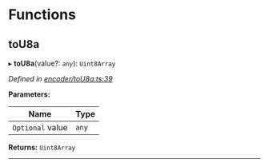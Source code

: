 

# Functions

<a id="tou8a"></a>

##  toU8a

▸ **toU8a**(value?: *`any`*): `Uint8Array`

*Defined in [encoder/toU8a.ts:39](https://github.com/polkadot-js/common/blob/bb88778/packages/util-rlp/src/encoder/toU8a.ts#L39)*

**Parameters:**

| Name | Type |
| ------ | ------ |
| `Optional` value | `any` |

**Returns:** `Uint8Array`

___

